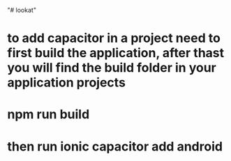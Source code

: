 "# lookat" 
# to add capacitor in a project need to first build the application, after thast you will find the build folder in your application projects
# npm run build

# then run ionic capacitor add android